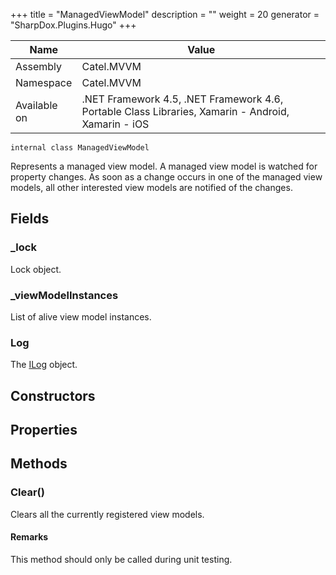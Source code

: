 

+++
title = "ManagedViewModel" 
description = ""
weight = 20
generator = "SharpDox.Plugins.Hugo"
+++

Name|Value
---|---
Assembly|Catel.MVVM
Namespace|Catel.MVVM
Available on|.NET Framework 4.5, .NET Framework 4.6, Portable Class Libraries, Xamarin - Android, Xamarin - iOS

```
internal class ManagedViewModel
```

Represents a managed view model. A managed view model is watched for property changes. As soon as a change occurs in one of the managed view models, all other interested view models are notified of the changes.

## Fields

### _lock

Lock object.

### _viewModelInstances

List of alive view model instances.

### Log

The [ILog](#) object.

## Constructors

## Properties

## Methods

### Clear()

Clears all the currently registered view models.

#### Remarks

This method should only be called during unit testing.

